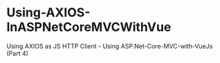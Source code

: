 # Using-AXIOS-InASPNetCoreMVCWithVue
Using AXIOS as JS HTTP Client - Using ASP.Net-Core-MVC-with-VueJs (Part 4)
